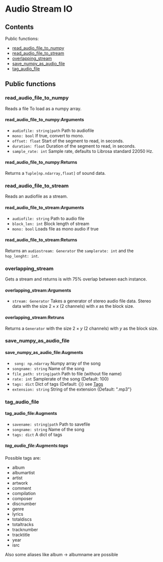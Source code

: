 # Audio Stream IO

## Contents

Public functions:

- [read\_audio\_file\_to\_numpy](#read_audio_file_to_numpy)
- [read\_audio\_file\_to\_stream](#read_audio_file_to_stream)
- [overlapping\_stream](#overlapping_stream)
- [save\_numpy\_as\_audio\_file](#save_numpy_as_audio_file)
- [tag\_audio\_file](#tag_audio_file)

## Public functions

### read_audio_file_to_numpy

Reads a file To load as a numpy array.

#### read_audio_file_to_numpy:Arguments

- `` audiofile: string|path `` Path to audiofile
- `` mono: bool `` If true, convert to mono.
- `` offset: float `` Start of the segment to read, in seconds.
- `` duration: float `` Duration of the segment to read, in seconds.
- `` sample_rate: int `` Sample rate, defaults to Librosa standard 22050 Hz.

#### read_audio_file_to_numpy:Returns

Returns a ``Tuple[np.ndarray,float]`` of sound data.

### read_audio_file_to_stream

Reads an audiofile as a stream.

#### read_audio_file_to_stream:Arguments

- `` audiofile: string `` Path to audio file
- `` block_len: int `` Block length of stream
- `` mono: bool `` Loads file as mono audio if true

#### read_audio_file_to_stream:Returns

Returns an `` audiostream: Generator `` the `` samplerate: int `` and the `` hop_lenght: int ``.

### overlapping_stream

Gets a stream and returns is with 75% overlap between each instance.

#### overlapping_stream:Arguments

- `` stream: Generator `` Takes a generator of stereo audio file data. Stereo data with the size $2\times x$ (2 channels) with $x$ as the block size.

#### overlapping_stream:Retruns

Returns a `` Generator `` with the size $2\times y$ (2 channels) with $y$ as the block size.

### save_numpy_as_audio_file

#### save_numpy_as_audio_file:Augments

- `` song: np.ndarray`` Numpy array of the song
- `` songname: string `` Name of the song
- `` file_path: string|path `` Path to file (without file name)
- `` rate: int `` Samplerate of the song {Default: 100}
- `` tags: dict `` Dict of tags {Default: {}} see [Tags](#tag_audio_file)
- `` extension: string `` String of the extension {Default: ".mp3"}

### tag_audio_file

#### tag_audio_file:Augments

- `` savename: string|path `` Path to savefile
- `` songname: string `` Name of the song
- `` tags: dict `` A dict of tags

##### tag_audio_file:Augments:tags

Possible tags are:

- album
- albumartist
- artist
- artwork
- comment
- compilation
- composer
- discnumber
- genre
- lyrics
- totaldiscs
- totaltracks
- tracknumber
- tracktitle
- year
- isrc

Also some aliases like album -> albumname are possible
